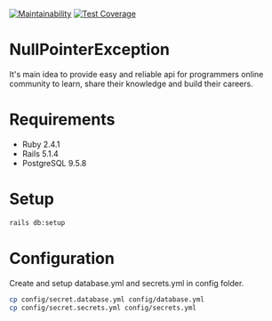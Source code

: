 [![Maintainability](https://api.codeclimate.com/v1/badges/daff366f0e0dc5868c97/maintainability)](https://codeclimate.com/github/OleksiyNosov/NullPointerException/maintainability)
[![Test Coverage](https://api.codeclimate.com/v1/badges/daff366f0e0dc5868c97/test_coverage)](https://codeclimate.com/github/OleksiyNosov/NullPointerException/test_coverage)

# NullPointerException
It's main idea to provide easy and reliable api for programmers online community to learn, share their knowledge and build their careers.

# Requirements
- Ruby 2.4.1
- Rails 5.1.4
- PostgreSQL 9.5.8

# Setup

```sh
rails db:setup
```

# Configuration

Create and setup database.yml and secrets.yml in config folder.

```sh
cp config/secret.database.yml config/database.yml
cp config/secret.secrets.yml config/secrets.yml
```

